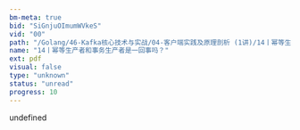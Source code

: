 ```yaml
---
bm-meta: true
bid: "SiGnjuOImumWVkeS"
vid: "00"
path: "/Golang/46-Kafka核心技术与实战/04-客户端实践及原理剖析 (1讲)/14丨幂等生产者和事务生产者是一回事吗？.pdf"
name: "14丨幂等生产者和事务生产者是一回事吗？"
ext: pdf
visual: false
type: "unknown"
status: "unread"
progress: 10
---
```

undefined